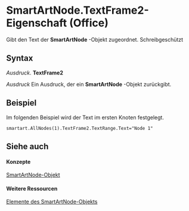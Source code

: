 
# SmartArtNode.TextFrame2-Eigenschaft (Office)

Gibt den Text der  **SmartArtNode** -Objekt zugeordnet. Schreibgeschützt


## Syntax

 _Ausdruck_. **TextFrame2**

 _Ausdruck_ Ein Ausdruck, der ein **SmartArtNode** -Objekt zurückgibt.


## Beispiel

Im folgenden Beispiel wird der Text im ersten Knoten festgelegt.


```
smartart.AllNodes(1).TextFrame2.TextRange.Text="Node 1"
```


## Siehe auch


#### Konzepte


[SmartArtNode-Objekt](3987d02d-beb1-8ce0-acbb-3fc0a05b2341.md)
#### Weitere Ressourcen


[Elemente des SmartArtNode-Objekts](http://msdn.microsoft.com/library/8472d586-87ed-2dd7-054b-e821f1738e3c%28Office.15%29.aspx)
